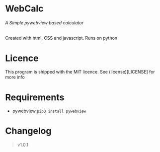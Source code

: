 # WebCalc
###### A Simple pywebview based calculator

Created with html, CSS and javascript. Runs on python

# Licence
This program is shipped with the MIT licence. See (license)[LICENSE] for more info

# Requirements
* pywebview `pip3 install pywebview`

# Changelog
> v1.0.1